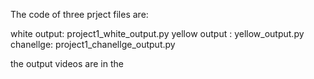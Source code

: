 The code of three prject files are:

white output: project1_white_output.py
yellow output : yellow_output.py
chanellge: project1_chanellge_output.py

the output videos are in the 
